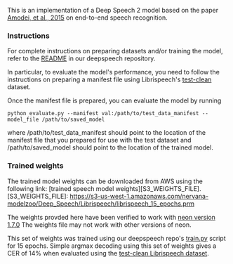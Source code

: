 
This is an implementation of a Deep Speech 2 model based on the paper
[Amodei, et al., 2015](https://arxiv.org/pdf/1512.02595v1.pdf) 
on end-to-end speech recognition.


### Instructions

For complete instructions on preparing datasets and/or training the model, refer to the [README](https://github.com/NervanaSystems/deepspeech) in our deepspeech repository. 

In particular, to evaluate the model's performance, you need to follow the instructions on preparing a manifest file using Librispeech's [test-clean](http://www.openslr.org/12/) dataset. 

Once the manifest file is prepared, you can evaluate the model by running 

 ```
 python evaluate.py --manifest val:/path/to/test_data_manifest --model_file /path/to/saved_model
 ```

where /path/to/test_data_manifest should point to the location of the manifest file that you prepared for use with the test dataset and /path/to/saved_model should point to the location of the trained model.


### Trained weights

The trained model weights can be downloaded from AWS using the following link:
[trained speech model weights][S3_WEIGHTS_FILE].
[S3_WEIGHTS_FILE]: https://s3-us-west-1.amazonaws.com/nervana-modelzoo/Deep_Speech/Librispeech/librispeech_15_epochs.prm

The weights provded here have been verified to work with [neon version 1.7.0](https://github.com/NervanaSystems/neon/releases/tag/v1.7.0)
The weights file may not work with other versions of neon.

This set of weights was trained using our deepspeech repo's [train.py](https://github.com/NervanaSystems/deepspeech/blob/master/speech/train.py) script for 15 epochs. Simple argmax decoding using this set of weights gives a CER of 14% when evaluated using the [test-clean Librispeech dataset](http://www.openslr.org/12/). 
